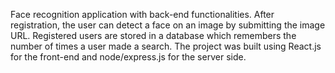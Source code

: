 Face recognition application with back-end functionalities. 
After registration, the user can detect a face on an image by submitting the image URL. 
Registered users are stored in a database which remembers the number of times a user made a search. 
The project was built using React.js for the front-end and node/express.js for the server side.
